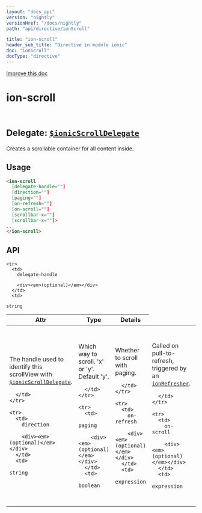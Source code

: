 ```yaml
---
layout: "docs_api"
version: "nightly"
versionHref: "/docs/nightly"
path: "api/directive/ionScroll"

title: "ion-scroll"
header_sub_title: "Directive in module ionic"
doc: "ionScroll"
docType: "directive"
---
```


<div class="improve-docs">
  <a href='http://github.com/driftyco/ionic/edit/master/js/ext/angular/src/directive/ionicScroll.js#L6'>
    Improve this doc
  </a>
</div>




<h1 class="api-title">

  ion-scroll



<br/>
<small>
  Delegate: <a href="/docs/nightly/api/service/$ionicScrollDelegate"><code>$ionicScrollDelegate</code></a>
</small>

</h1>





Creates a scrollable container for all content inside.








  
<h2 id="usage">Usage</h2>
  
    

  ```html
  <ion-scroll
    [delegate-handle=""]
    [direction=""]
    [paging=""]
    [on-refresh=""]
    [on-scroll=""]
    [scrollbar-x=""]
    [scrollbar-x=""]>
  ...
  </ion-scroll>
  ```
    
  
<h2 id="api" style="clear:both;">API</h2>

<table class="table" style="margin:0;">
  <thead>
    <tr>
      <th>Attr</th>
      <th>Type</th>
      <th>Details</th>
    </tr>
  </thead>
  <tbody>
    
    <tr>
      <td>
        delegate-handle
        
        <div><em>(optional)</em></div>
      </td>
      <td>
        
  <code>string</code>
      </td>
      <td>
        <p>The handle used to identify this scrollView
with <a href="/docs/nightly/api/service/$ionicScrollDelegate"><code>$ionicScrollDelegate</code></a>.</p>

        
      </td>
    </tr>
    
    <tr>
      <td>
        direction
        
        <div><em>(optional)</em></div>
      </td>
      <td>
        
  <code>string</code>
      </td>
      <td>
        <p>Which way to scroll. &#39;x&#39; or &#39;y&#39;. Default &#39;y&#39;.</p>

        
      </td>
    </tr>
    
    <tr>
      <td>
        paging
        
        <div><em>(optional)</em></div>
      </td>
      <td>
        
  <code>boolean</code>
      </td>
      <td>
        <p>Whether to scroll with paging.</p>

        
      </td>
    </tr>
    
    <tr>
      <td>
        on-refresh
        
        <div><em>(optional)</em></div>
      </td>
      <td>
        
  <code>expression</code>
      </td>
      <td>
        <p>Called on pull-to-refresh, triggered by an <a href="/docs/nightly/api/directive/ionRefresher"><code>ionRefresher</code></a>.</p>

        
      </td>
    </tr>
    
    <tr>
      <td>
        on-scroll
        
        <div><em>(optional)</em></div>
      </td>
      <td>
        
  <code>expression</code>
      </td>
      <td>
        <p>Called whenever the user scrolls.</p>

        
      </td>
    </tr>
    
    <tr>
      <td>
        scrollbar-x
        
        <div><em>(optional)</em></div>
      </td>
      <td>
        
  <code>boolean</code>
      </td>
      <td>
        <p>Whether to show the horizontal scrollbar. Default false.</p>

        
      </td>
    </tr>
    
    <tr>
      <td>
        scrollbar-x
        
        <div><em>(optional)</em></div>
      </td>
      <td>
        
  <code>boolean</code>
      </td>
      <td>
        <p>Whether to show the vertical scrollbar. Default true.</p>

        
      </td>
    </tr>
    
  </tbody>
</table>

  

  





